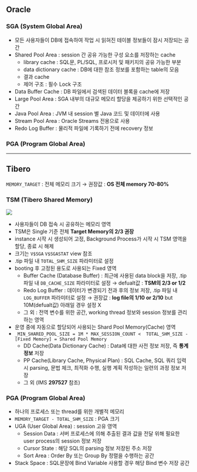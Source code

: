 ## Oracle
### SGA (System Global Area)
- 모든 사용자들이 DB에 접속하여 작업 시 읽혀진 테이블 정보들이 잠시 저장되는 공간
- Shared Pool Area : session 간 공유 가능한 구성 요소를 저장하는 cache
  - library cache : SQL문, PL/SQL, 프로시저 및 패키지의 공유 가능한 부분
  - data dictionary cache : DB에 대한 참조 정보를 포함하는 table의 모음
  - 결과 cache
  - 제어 구조 :  필수 Lock 구조
- Data Buffer Cache : DB 파일에서 검색된 데이터 블록을 cache에 저장
- Large Pool Area : SGA 내부의 대규모 메모리 할당을 제공하기 위한 선택적인 공간
- Java Pool Area : JVM 내 session 별 Java 코드 및 데이터에 사용
- Stream Pool Area : Oracle Streams 전용으로 사용
- Redo Log Buffer : 물리적 파일에 기록하기 전에 recovery 정보
### PGA (Program Global Area)

---
## Tibero
`MEMORY_TARGET` : 전체 메모리 크기 → 권장값 : **OS 전체 memory 70-80%**
### TSM (Tibero Shared Memory)
![](https://prod-files-secure.s3.us-west-2.amazonaws.com/2e9f035b-3bba-4ce1-902b-03e8e4545fa2/50e74659-9cf4-4d7e-a1bb-37b94051050d/3.1_TSM.png?X-Amz-Algorithm=AWS4-HMAC-SHA256&X-Amz-Content-Sha256=UNSIGNED-PAYLOAD&X-Amz-Credential=ASIAZI2LB466ZDLVHKI2%2F20250901%2Fus-west-2%2Fs3%2Faws4_request&X-Amz-Date=20250901T035023Z&X-Amz-Expires=3600&X-Amz-Security-Token=IQoJb3JpZ2luX2VjEKP%2F%2F%2F%2F%2F%2F%2F%2F%2F%2FwEaCXVzLXdlc3QtMiJHMEUCIGvI4ETOyjpy%2F%2BtMlYRiV0vj8830hy8iMmg7rKAtX9umAiEAvOjt35LcgoScor5vDkIVMtPaW9vYWcZgyFgNbKSrqb4qiAQI%2FP%2F%2F%2F%2F%2F%2F%2F%2F%2F%2FARAAGgw2Mzc0MjMxODM4MDUiDA6CuU32426Eim75RCrcA%2FToDYzeUprJIKM%2BB9SK4t2Zm5KQXzGLrf54sIJSk1QVi0MXz9MJIwsCzQTxS4lIm8vEezh1%2Ft9l2ILoNK9psdB3mI5frerr8wb4ike7vfeP%2BPKLOMXREjMXBuYTkK%2FtNqIesB763AOFCLItmElQFkag1RsZdmROx%2FbcWtBnpT9sUjlvE%2FQVfGmvA5rMPCq%2BXRvdAiDscLdZbda%2BLLmbDbTW3aOOhwcE02DWFINDM2tprBNE29dmWtZJhh1DJSJEnCez2xhlzAdCLZNlkEragbiYjvZDo6v19rMFZCdSqzmR4fYROmOIu2uDdlGnNeVZ1v3jMrbx3mPnzhuN8QL9edSEYZSsBAFM9IiTAtgZUjvGqweMF01TFZ9FQR2LiRZSbUSvc9mDsoTMcP2RT1Cx8ISLtmsGLENusTeZ%2F2pCxKOpb64jON4N3lbYveQbmBG1NRL3GJWILewTiiaQdHZEhek15imCd9HGrQf1ckNEXt21AoIHhB2lNIvXPLCNHY6NHGgYoBG2I4UIey5WMbJP0m5z3%2FbpUbldA%2FN3NUxvhSFSeFEie4iW5z%2BYOJp9M4xz%2BKRP3vbRU%2BpJCuZdq9OeyY0s%2FpIDk9cxJvAmjg9rza43jqwGUAtiH7n9fcl6ML6c1MUGOqUBb7%2FIXvXlrnpwhUja2vp7EXfz4YokAvFcUxjUGd%2BRg1vw0Quc32wkwHJoNBmtarLYvEj0x8DJo4x%2BbHxjKBTwJuOkW9Zcp1%2FDudw3XG1s%2FrJmT1g5xdJxO3dADHtt5yoIXmLcFTiqUE613rsw1lAU0whMh6SfYyn2%2FjmQJaH2quY73Hgh5MwFOrcm0ksJtP1PAZ5SyedoOMycfj6GRHK3mFHrIoBo&X-Amz-Signature=ff11236673bb72700d61acb106f74149727452673b131e9e6da6861e0b996afa&X-Amz-SignedHeaders=host&x-amz-checksum-mode=ENABLED&x-id=GetObject)
- 사용자들이 DB 접속 시 공유하는 메모리 영역
- TSM은 Single 기준 전체 **Target Memory의 2/3 권장**
- instance 시작 시 생성되어 고정, Background Process가 시작 시 TSM 영역을 할당, 종료 시 해제
- 크기는 `V$SGA` `V$SGASTAT` view 참조
- .tip 파일 내 `TOTAL_SHM_SIZE` 파라미터로 설정
- booting 후 고정된 용도로 사용되는 Fixed 영역
  - Buffer Cache (Database Buffer) : 최근에 사용된 data block을 저장, .tip 파일 내 `DB_CACHE_SIZE` 파라미터로 설정 → defualt값 : **TSM의 2/3 or 1/2**
  - Redo Log Buffer : 데이터가 변경되기 전과 후의 정보 저장, .tip 파일 내 `LOG_BUFFER` 파라미터로 설정 → 권장값 : **log file의 1/10 or 2/10** but 10M(defualt값) 아래일 경우 설정 X
  - 그 외 : 전역 변수를 위한 공간, working thread 정보와 session 정보를 관리하는 영역
- 운영 중에 자동으로 할당되어 사용되는 Shard Pool Memory(Cache) 영역
- `_MIN_SHARED_POOL_SIZE = 1M * MAX_SESSION_COUNT <  TOTAL_SHM_SIZE - [Fixed Memory] = Shared Pool Memory`
  - DD Cache(Data Dictionary Cache) : Data에 대한 사전 정보 저장, 즉 **통계정보** 저장 
  - PP Cache(Library Cache, Physical Plan) : SQL Cache, SQL 쿼리 입력 시 parsing, 문법 체크, 최적화 수행, 실행 계획 작성하는 일련의 과정 정보 저장
  - 그 외  (IMS **297527** 참조)
### PGA (Program Global Area)
- 하나의 프로세스 또는 thread를 위한 개별적 메모리
- `MEMORY_TARGET - TOTAL_SHM_SIZE` : PGA 크기
- UGA (User Global Area) : session 고유 영역
  - Session Data : 서버 프로세스에 의해 추출된 결과 값을 전달 위해 필요한 user process의 session 정보 저장
  - Cursor State : 해당 SQL의 parsing 정보 저장된 주소 저장
  - Sort Area : Order By 또는 Group By 정렬을 수행하는 공간
- Stack Space : SQL문장에 Bind Variable 사용할 경우 해당 Bind 변수 저장 공간


